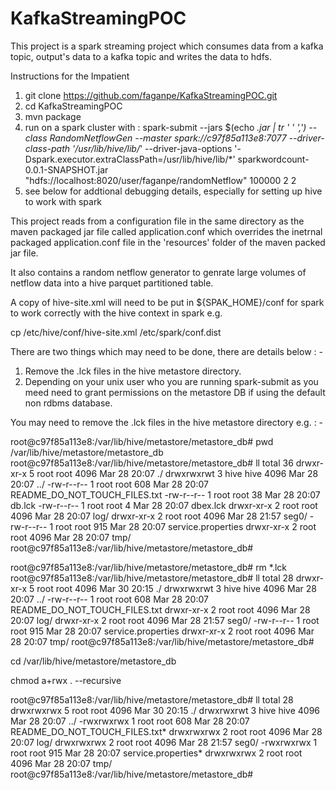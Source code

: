 # KafkaStreamingPOC

This project is a spark streaming project which consumes data from a kafka topic, output's data to a kafka topic and writes the data to hdfs.

Instructions for the Impatient

1. git clone https://github.com/faganpe/KafkaStreamingPOC.git
2. cd KafkaStreamingPOC
3. mvn package
4. run on a spark cluster with :
    spark-submit --jars $(echo *.jar | tr ' ' ',') --class RandomNetflowGen --master spark://c97f85a113e8:7077 --driver-class-path '/usr/lib/hive/lib/*' --driver-java-options '-Dspark.executor.extraClassPath=/usr/lib/hive/lib/*' sparkwordcount-0.0.1-SNAPSHOT.jar "hdfs://localhost:8020/user/faganpe/randomNetflow" 100000 2 2
5. see below for addtional debugging details, especially for setting up hive to work with spark

This project reads from a configuration file in the same directory as the maven packaged jar file called application.conf which overrides the inetrnal
packaged application.conf file in the 'resources' folder of the maven packed jar file.

It also contains a random netflow generator to genrate large volumes of netflow data into a hive parquet partitioned table.

A copy of hive-site.xml will need to be put in ${SPAK_HOME}/conf for spark to work correctly with the hive context in spark e.g.

cp /etc/hive/conf/hive-site.xml /etc/spark/conf.dist

There are two things which may need to be done, there are details below : -

1) Remove the .lck files in the hive metastore directory.
2) Depending on your unix user who you are running spark-submit as you meed need to grant permissions on the metastore DB if using the default non rdbms database.

You may need to remove the .lck files in the hive metastore directory e.g. : -

root@c97f85a113e8:/var/lib/hive/metastore/metastore_db# pwd
/var/lib/hive/metastore/metastore_db
root@c97f85a113e8:/var/lib/hive/metastore/metastore_db# ll
total 36
drwxr-xr-x 5 root root 4096 Mar 28 20:07 ./
drwxrwxrwt 3 hive hive 4096 Mar 28 20:07 ../
-rw-r--r-- 1 root root  608 Mar 28 20:07 README_DO_NOT_TOUCH_FILES.txt
-rw-r--r-- 1 root root   38 Mar 28 20:07 db.lck
-rw-r--r-- 1 root root    4 Mar 28 20:07 dbex.lck
drwxr-xr-x 2 root root 4096 Mar 28 20:07 log/
drwxr-xr-x 2 root root 4096 Mar 28 21:57 seg0/
-rw-r--r-- 1 root root  915 Mar 28 20:07 service.properties
drwxr-xr-x 2 root root 4096 Mar 28 20:07 tmp/
root@c97f85a113e8:/var/lib/hive/metastore/metastore_db#

root@c97f85a113e8:/var/lib/hive/metastore/metastore_db# rm *.lck
root@c97f85a113e8:/var/lib/hive/metastore/metastore_db# ll
total 28
drwxr-xr-x 5 root root 4096 Mar 30 20:15 ./
drwxrwxrwt 3 hive hive 4096 Mar 28 20:07 ../
-rw-r--r-- 1 root root  608 Mar 28 20:07 README_DO_NOT_TOUCH_FILES.txt
drwxr-xr-x 2 root root 4096 Mar 28 20:07 log/
drwxr-xr-x 2 root root 4096 Mar 28 21:57 seg0/
-rw-r--r-- 1 root root  915 Mar 28 20:07 service.properties
drwxr-xr-x 2 root root 4096 Mar 28 20:07 tmp/
root@c97f85a113e8:/var/lib/hive/metastore/metastore_db#

cd /var/lib/hive/metastore/metastore_db

chmod a+rwx . --recursive

root@c97f85a113e8:/var/lib/hive/metastore/metastore_db# ll
total 28
drwxrwxrwx 5 root root 4096 Mar 30 20:15 ./
drwxrwxrwt 3 hive hive 4096 Mar 28 20:07 ../
-rwxrwxrwx 1 root root  608 Mar 28 20:07 README_DO_NOT_TOUCH_FILES.txt*
drwxrwxrwx 2 root root 4096 Mar 28 20:07 log/
drwxrwxrwx 2 root root 4096 Mar 28 21:57 seg0/
-rwxrwxrwx 1 root root  915 Mar 28 20:07 service.properties*
drwxrwxrwx 2 root root 4096 Mar 28 20:07 tmp/
root@c97f85a113e8:/var/lib/hive/metastore/metastore_db#